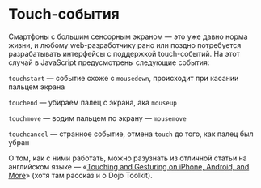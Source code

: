 # Touch-события

Смартфоны с большим сенсорным экраном — это уже давно норма жизни, и любому web-разработчику рано или поздно потребуется разрабатывать интерфейсы с поддержкой touch-событий. На этот случай в JavaScript предусмотрены следующие события:

`touchstart` — событие схоже с `mousedown`, происходит при касании пальцем экрана

`touchend` — убираем палец с экрана, ака `mouseup`

`touchmove` — водим пальцем по экрану — `mousemove`

`touchcancel` — странное событие, отмена `touch` до того, как палец был убран

О том, как с ними работать, можно разузнать из отличной статьи на английском языке — «[Touching and Gesturing on iPhone, Android, and More](https://www.sitepen.com/blog/touching-and-gesturing-on-iphone-android-and-more)» (хотя там рассказ и о Dojo Toolkit).
